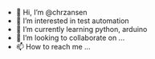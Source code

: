 - 👋 Hi, I’m @chrzansen
- 👀 I’m interested in test automation
- 🌱 I’m currently learning python, arduino
- 💞️ I’m looking to collaborate on ...
- 📫 How to reach me ...

<!---
chrzansen/chrzansen is a ✨ special ✨ repository because its `README.md` (this file) appears on your GitHub profile.
You can click the Preview link to take a look at your changes.
--->
